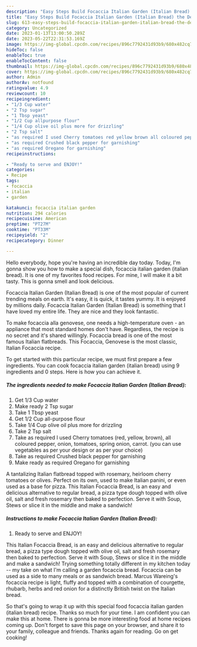 ```yaml
---
description: "Easy Steps Build Focaccia Italian Garden (Italian Bread) the Delicious"
title: "Easy Steps Build Focaccia Italian Garden (Italian Bread) the Delicious"
slug: 613-easy-steps-build-focaccia-italian-garden-italian-bread-the-delicious
category: Uncategorized
date: 2023-01-13T13:00:50.289Z
date: 2023-05-22T22:31:53.169Z
image: https://img-global.cpcdn.com/recipes/896c7792431d93b9/680x482cq70/focaccia-italian-garden-italian-bread-recipe-main-photo.jpg
hideToc: false
enableToc: true
enableTocContent: false
thumbnail: https://img-global.cpcdn.com/recipes/896c7792431d93b9/680x482cq70/focaccia-italian-garden-italian-bread-recipe-main-photo.jpg
cover: https://img-global.cpcdn.com/recipes/896c7792431d93b9/680x482cq70/focaccia-italian-garden-italian-bread-recipe-main-photo.jpg
author: Admin
authorAv: notfound
ratingvalue: 4.9
reviewcount: 10
recipeingredient:
- "1/3 Cup water"
- "2 Tsp sugar"
- "1 Tbsp yeast"
- "1/2 Cup allpurpose flour"
- "1/4 Cup olive oil plus more for drizzling"
- "2 Tsp salt"
- "as required I used Cherry tomatoes red yellow brown all coloured pepper onion tomatoes spring onion carrot you can use vegetables as per your design or as per your choice"
- "as required Crushed black pepper for garnishing"
- "as required Oregano for garnishing"
recipeinstructions:

- "Ready to serve and ENJOY!"
categories:
- Recipe
tags:
- focaccia
- italian
- garden

katakunci: focaccia italian garden 
nutrition: 294 calories
recipecuisine: American
preptime: "PT27M"
cooktime: "PT33M"
recipeyield: "2"
recipecategory: Dinner

---
```



Hello everybody, hope you're having an incredible day today. Today, I'm gonna show you how to make a special dish, focaccia italian garden (italian bread). It is one of my favorites food recipes. For mine, I will make it a bit tasty. This is gonna smell and look delicious.

Focaccia Italian Garden (Italian Bread) is one of the most popular of current trending meals on earth. It's easy, it is quick, it tastes yummy. It is enjoyed by millions daily. Focaccia Italian Garden (Italian Bread) is something that I have loved my entire life. They are nice and they look fantastic.

To make focaccia alla genovese, one needs a high-temperature oven - an appliance that most standard homes don&#39;t have. Regardless, the recipe is no secret and it&#39;s shared willingly. Focaccia bread is one of the most famous Italian flatbreads. This Focaccia, Genovese is the most classic, Italian Focaccia recipe.


To get started with this particular recipe, we must first prepare a few ingredients. You can cook focaccia italian garden (italian bread) using 9 ingredients and 0 steps. Here is how you can achieve it.

<!--inarticleads1-->

##### The ingredients needed to make Focaccia Italian Garden (Italian Bread):

1. Get 1/3 Cup water
1. Make ready 2 Tsp sugar
1. Take 1 Tbsp yeast
1. Get 1/2 Cup all-purpose flour
1. Take 1/4 Cup olive oil plus more for drizzling
1. Take 2 Tsp salt
1. Take as required I used Cherry tomatoes (red, yellow, brown), all coloured pepper, onion, tomatoes, spring onion, carrot. (you can use vegetables as per your design or as per your choice)
1. Take as required Crushed black pepper for garnishing
1. Make ready as required Oregano for garnishing


A tantalizing Italian flatbread topped with rosemary, heirloom cherry tomatoes or olives. Perfect on its own, used to make Italian panini, or even used as a base for pizza. This Italian Focaccia Bread, is an easy and delicious alternative to regular bread, a pizza type dough topped with olive oil, salt and fresh rosemary then baked to perfection. Serve it with Soup, Stews or slice it in the middle and make a sandwich! 

<!--inarticleads2-->

##### Instructions to make Focaccia Italian Garden (Italian Bread):


1. Ready to serve and ENJOY!

This Italian Focaccia Bread, is an easy and delicious alternative to regular bread, a pizza type dough topped with olive oil, salt and fresh rosemary then baked to perfection. Serve it with Soup, Stews or slice it in the middle and make a sandwich! Trying something totally different in my kitchen today -- my take on what I&#39;m calling a garden focaccia bread. Focaccia can be used as a side to many meals or as sandwich bread. Marcus Wareing&#39;s focaccia recipe is light, fluffy and topped with a combination of courgette, rhubarb, herbs and red onion for a distinctly British twist on the Italian bread. 

So that's going to wrap it up with this special food focaccia italian garden (italian bread) recipe. Thanks so much for your time. I am confident you can make this at home. There is gonna be more interesting food at home recipes coming up. Don't forget to save this page on your browser, and share it to your family, colleague and friends. Thanks again for reading. Go on get cooking!
